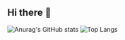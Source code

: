 ## Hi there 👋

![Anurag's GitHub stats](https://github-readme-stats.vercel.app/api?username=Matheus-fsb&show_icons=true&theme=transparent&locale=pt-br)
![Top Langs](https://github-readme-stats.vercel.app/api/top-langs/?username=Matheus-fsb&layout=compact&locale=pt-br&show_icons=true&theme=transparent)

